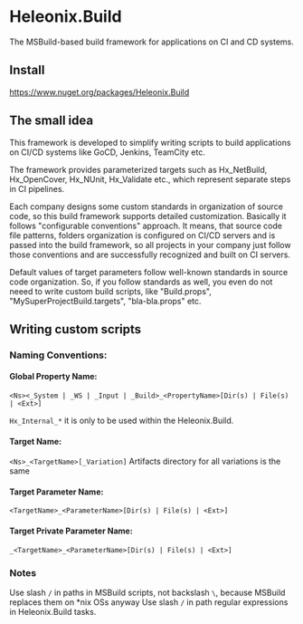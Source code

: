 # Heleonix.Build

The MSBuild-based build framework for applications on CI and CD systems.

## Install

https://www.nuget.org/packages/Heleonix.Build

## The small idea

This framework is developed to simplify writing scripts to build applications on CI/CD systems like GoCD, Jenkins, TeamCity etc.

The framework provides parameterized targets such as Hx_NetBuild, Hx_OpenCover, Hx_NUnit, Hx_Validate etc., which represent separate steps in CI pipelines.

Each company designs some custom standards in organization of source code, so this build framework supports detailed customization.
Basically it follows "configurable conventions" approach.
It means, that source code file patterns, folders organization is configured on CI/CD servers and is passed into the build framework,
so all projects in your company just follow those conventions and are successfully recognized and built on CI servers.

Default values of target parameters follow well-known standards in source code organization.
So, if you follow standards as well, you even do not neeed to write custom build scripts, like "Build.props", "MySuperProjectBuild.targets", "bla-bla.props" etc.

## Writing custom scripts

### Naming Conventions:

#### Global Property Name:
`<Ns><_System | _WS | _Input | _Build>_<PropertyName>[Dir(s) | File(s) | <Ext>]`

`Hx_Internal_*` it is only to be used within the Heleonix.Build.

#### Target Name:
`<Ns>_<TargetName>[_Variation]`
Artifacts directory for all variations is the same

#### Target Parameter Name:
`<TargetName>_<ParameterName>[Dir(s) | File(s) | <Ext>]`

#### Target Private Parameter Name:
`_<TargetName>_<ParameterName>[Dir(s) | File(s) | <Ext>]`

### Notes
Use slash `/` in paths in MSBuild scripts, not backslash `\`, because MSBuild replaces them on *nix OSs anyway
Use slash `/` in path regular expressions in Heleonix.Build tasks.
